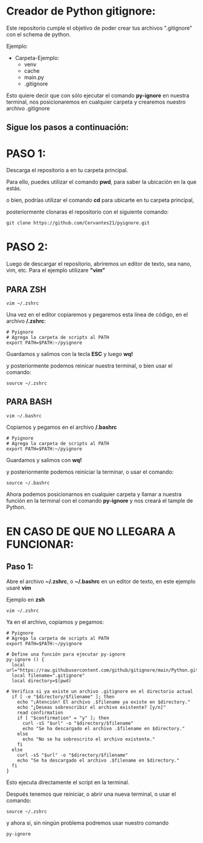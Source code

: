 # Creador de Python gitignore:

Este repositorio cumple el objetivo de poder crear tus archivos ".gitignore" con el schema de python.

Ejemplo:

- Carpeta-Ejemplo:
  - venv
  - cache
  - main.py
  - .gitignore

Esto quiere decir que con sólo ejecutar el comando **py-ignore** en nuestra terminal, nos posicionaremos en
cualquier carpeta y crearemos nuestro archivo .gitignore

## Sigue los pasos a continuación:

# **PASO 1:**

Descarga el repositorio a en tu carpeta principal.

Para ello, puedes utilizar el comando **pwd**, para saber la ubicación en la que estás.

o bien, podrías utilizar el comando **cd** para ubicarte en tu carpeta principal,

posteriormente clonaras el repositorio con el siguiente comando:

```
git clone https://github.com/Cervantes21/pyignore.git
```

# **PASO 2:**
Luego de descargar el repositorio, abriremos un editor de texto, sea nano, vim, etc.
Para el ejemplo utilizare **"vim"**

## **PARA ZSH**

```
vim ~/.zshrc
```

Una vez en el editor copiaremos y pegaremos esta línea de código, en el archivo **/.zshrc**:

```
# Pyignore
# Agrega la carpeta de scripts al PATH
export PATH=$PATH:~/pyignore
```
Guardamos y salimos con la tecla **ESC** y luego **wq!**

y posteriormente podemos reinicar nuestra terminal, o bien usar el comando:

```
source ~/.zshrc
```

## **PARA BASH**

```
vim ~/.bashrc
```

Copiamos y pegamos en el archivo **/.bashrc**

```
# Pyignore
# Agrega la carpeta de scripts al PATH
export PATH=$PATH:~/pyignore
```

Guardamos y salimos con **wq!**

y posteriormente podemos reiniciar la terminar, o usar el comando:

```
source ~/.bashrc
```

Ahora podemos posicionarnos en cualquier carpeta y llamar a nuestra función en la terminal con el comando
**py-ignore** y nos creará el tample de Python.

# **EN CASO DE QUE NO LLEGARA A FUNCIONAR:** 

## Paso 1:

Abre el archivo **~/.zshrc**, o **~/.bashrc** en un editor de texto, en este ejemplo usaré **vim**

Ejemplo en **zsh**
```
vim ~/.zshrc
```

Ya en el archivo, copiamos y pegamos:

```
# Pyignore
# Agrega la carpeta de scripts al PATH
export PATH=$PATH:~/pyignore

# Define una función para ejecutar py-ignore
py-ignore () {
  local url="https://raw.githubusercontent.com/github/gitignore/main/Python.gitignore"
  local filename=".gitignore"
  local directory=$(pwd)

# Verifica si ya existe un archivo .gitignore en el directorio actual
  if [ -e "$directory/$filename" ]; then
    echo "¡Atención! El archivo .$filename ya existe en $directory."
    echo "¿Deseas sobrescribir el archivo existente? [y/n]"
    read confirmation
    if [ "$confirmation" = "y" ]; then
      curl -sS "$url" -o "$directory/$filename"
      echo "Se ha descargado el archivo .$filename en $directory."
    else
      echo "No se ha sobrescrito el archivo existente."
    fi
  else
    curl -sS "$url" -o "$directory/$filename"
    echo "Se ha descargado el archivo .$filename en $directory."
  fi
}

```

Esto ejecuta directamente el script en la terminal.

Después tenemos que reiniciar, o abrir una nueva terminal, o usar el comando:

```
source ~/.zshrc
```

y ahora sí, sin ningún problema podremos usar nuestro comando

```
py-ignore
```


